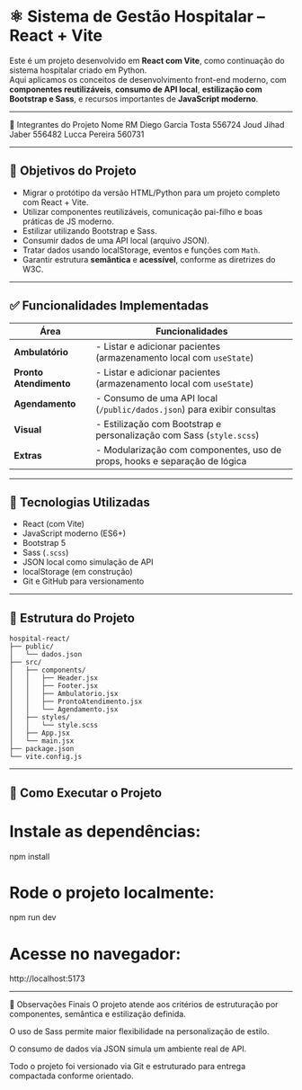 # ⚛️ Sistema de Gestão Hospitalar – React + Vite

Este é um projeto desenvolvido em **React com Vite**, como continuação do sistema hospitalar criado em Python.  
Aqui aplicamos os conceitos de desenvolvimento front-end moderno, com **componentes reutilizáveis**, **consumo de API local**, **estilização com Bootstrap e Sass**, e recursos importantes de **JavaScript moderno**.

---

👥 Integrantes do Projeto
Nome	RM
Diego Garcia Tosta	556724
Joud Jihad Jaber	556482
Lucca Pereira	560731

---

## 🎯 Objetivos do Projeto

- Migrar o protótipo da versão HTML/Python para um projeto completo com React + Vite.
- Utilizar componentes reutilizáveis, comunicação pai-filho e boas práticas de JS moderno.
- Estilizar utilizando Bootstrap e Sass.
- Consumir dados de uma API local (arquivo JSON).
- Tratar dados usando localStorage, eventos e funções com `Math`.
- Garantir estrutura **semântica** e **acessível**, conforme as diretrizes do W3C.

---

## ✅ Funcionalidades Implementadas

| Área                  | Funcionalidades                                                              |
|-----------------------|------------------------------------------------------------------------------|
| **Ambulatório**       | - Listar e adicionar pacientes (armazenamento local com `useState`)         |
| **Pronto Atendimento**| - Listar e adicionar pacientes (armazenamento local com `useState`)         |
| **Agendamento**       | - Consumo de uma API local (`/public/dados.json`) para exibir consultas     |
| **Visual**            | - Estilização com Bootstrap e personalização com Sass (`style.scss`)        |
| **Extras**            | - Modularização com componentes, uso de props, hooks e separação de lógica  |

---

## 🧠 Tecnologias Utilizadas

- React (com Vite)
- JavaScript moderno (ES6+)
- Bootstrap 5
- Sass (`.scss`)
- JSON local como simulação de API
- localStorage (em construção)
- Git e GitHub para versionamento

---

## 📁 Estrutura do Projeto

```plaintext
hospital-react/
├── public/
│   └── dados.json
├── src/
│   ├── components/
│   │   ├── Header.jsx
│   │   ├── Footer.jsx
│   │   ├── Ambulatorio.jsx
│   │   ├── ProntoAtendimento.jsx
│   │   └── Agendamento.jsx
│   ├── styles/
│   │   └── style.scss
│   ├── App.jsx
│   └── main.jsx
├── package.json
└── vite.config.js
```

---

## 🔌 Como Executar o Projeto
# Instale as dependências:

npm install

# Rode o projeto localmente:

npm run dev

# Acesse no navegador:

http://localhost:5173

---

📌 Observações Finais
O projeto atende aos critérios de estruturação por componentes, semântica e estilização definida.

O uso de Sass permite maior flexibilidade na personalização de estilo.

O consumo de dados via JSON simula um ambiente real de API.

Todo o projeto foi versionado via Git e estruturado para entrega compactada conforme orientado.
